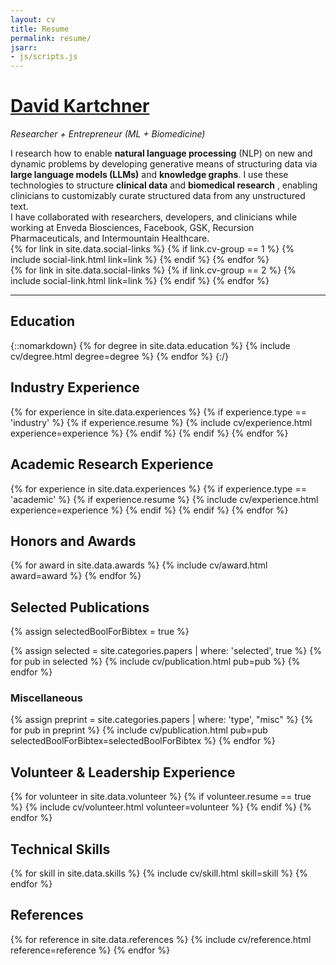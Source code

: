 ```yaml
---
layout: cv
title: Resume
permalink: resume/
jsarr:
- js/scripts.js
---
```


<h1 id="cv-title"><a href="{{ site.url }}">David Kartchner</a></h1>

<p id="cv-subtitle"><i>Researcher + Entrepreneur (<span class="cv-ai">ML</span> + <span class="cv-vis">Biomedicine</span>)</i></p>

<!-- <div id="cv-toc">
<ul class="cv-description">
	<li>Education</li>
	<li>Industry Experience</li>
	<li>Academic Research</li>
	<li>Honors and Awards</li>
	<li>Publications</li>
	<li>Talks</li>
	<li>Press</li>
	<li>Teaching</li>
	<li>Mentoring</li>
	<li>Grants and Funding</li>
	<li>Service</li>
	<li>References</li>
</ul>
</div> -->

<div>
I research how to enable <b><span class="cv-ai">natural language processing</span></b> (NLP) on new and dynamic problems by developing generative means of structuring data via  <b><span class="cv-ai">large language models (LLMs)</span></b> and <b><span class="cv-ai">knowledge graphs</span></b>.  I use these technologies to structure <b><span class="cv-vis">clinical data</span></b>  and <b><span class="cv-vis">biomedical research</span></b> , enabling clinicians to customizably curate structured data from any unstructured text.

<!-- I apply these technologies to  <b><span class="cv-vis">healthcare</span></b> and <b><span class="cv-vis">biomedicine</span></b> to enable clinical researchers to better understand disease etiology by . -->
</div>

<div class="cv-spacer"></div>

<div>
I have collaborated with researchers, developers, and clinicians while working at Enveda Biosciences, Facebook, GSK, Recursion Pharmaceuticals, and Intermountain Healthcare.
</div>

<!-- <div class="cv-spacer"></div>

<div>
My research is supported by a NASA Space Technology Research Fellowship.
</div> -->

<div class="cv-spacer"></div>

<div class="cv-image-links-wrapper">
	<div class="cv-image-links">
		{% for link in site.data.social-links %}
			{% if link.cv-group == 1 %}
				{% include social-link.html link=link %}
			{% endif %}
		{% endfor %}
	</div>
	<div class="cv-image-links">
		{% for link in site.data.social-links %}
			{% if link.cv-group == 2 %}
				{% include social-link.html link=link %}
			{% endif %}
		{% endfor %}
	</div>
</div>

***

## Education

{::nomarkdown}
{% for degree in site.data.education %}
{% include cv/degree.html degree=degree %}
{% endfor %}
{:/}

## Industry Experience

{% for experience in site.data.experiences %}
{% if experience.type == 'industry' %}
{% if experience.resume %}
{% include cv/experience.html experience=experience %}
{% endif %}
{% endif %}
{% endfor %}

## Academic Research Experience

{% for experience in site.data.experiences %}
{% if experience.type == 'academic' %}
{% if experience.resume %}
{% include cv/experience.html experience=experience %}
{% endif %}
{% endif %}
{% endfor %}

## Honors and Awards

{% for award in site.data.awards %}
{% include cv/award.html award=award %}
{% endfor %}

## Selected Publications

{% assign selectedBoolForBibtex = true %}

{% assign selected = site.categories.papers | where: 'selected', true %}
{% for pub in selected %}
{% include cv/publication.html pub=pub %}
{% endfor %}
<!-- 
### All Publications

{% assign selectedBoolForBibtex = false %}

### Journal

{% assign journal = site.categories.papers | where: 'type', "journal" %}
{% for pub in journal %}
{% include cv/publication.html pub=pub selectedBoolForBibtex=selectedBoolForBibtex %}
{% endfor %}

### Conference

{% assign conference = site.categories.papers | where: 'type', "conference" %}
{% for pub in conference %}
{% include cv/publication.html pub=pub selectedBoolForBibtex=selectedBoolForBibtex %}
{% endfor %}

### Workshop

{% assign workshop = site.categories.papers | where: 'type', "workshop" %}
{% for pub in workshop %}
{% include cv/publication.html pub=pub selectedBoolForBibtex=selectedBoolForBibtex %}
{% endfor %}

### Poster

{% assign poster = site.categories.papers | where: 'type', "poster" %}
{% for pub in poster %}
{% include cv/publication.html pub=pub selectedBoolForBibtex=selectedBoolForBibtex %}
{% endfor %}

<!-- ### Demo

{% assign demo = site.categories.papers | where: 'type', "demo" %}
{% for pub in demo %}
{% include cv/publication.html pub=pub selectedBoolForBibtex=selectedBoolForBibtex %}
{% endfor %} -->

### Miscellaneous

{% assign preprint = site.categories.papers | where: 'type', "misc" %}
{% for pub in preprint %}
{% include cv/publication.html pub=pub selectedBoolForBibtex=selectedBoolForBibtex %}
{% endfor %}




<!-- 
## Talks

{% assign talktitles = site.data.talks | group_by:"title" %}
{% for title in talktitles %}
{% include cv/talk.html talk=title %}
{% endfor %}

## Press

{% for press in site.data.press %}
{% include cv/press.html press=press %}
{% endfor %}

## Teaching

{% for teach in site.data.teaching %}
{% include cv/teaching.html teach=teach %}
{% endfor %}

## Mentoring

{::nomarkdown}
{% for mentee in site.data.mentoring %}
{% include cv/mentee.html mentee=mentee %}
{% endfor %}
{:/} -->


## Volunteer & Leadership Experience

<!-- <div class="cv-service-title"><b>Community Outreach</b></div> -->
{% for volunteer in site.data.volunteer %}
{% if volunteer.resume == true %}
{% include cv/volunteer.html volunteer=volunteer %}
{% endif %}
{% endfor %}    

<!-- <div class="cv-service-title"><b>Organizer</b></div>
{% for venue in site.data.organizer %}
{% include cv/venue.html venue=venue %}
{% endfor %}

<div class="cv-service-title"><b>Program Commitee</b></div>
{% for venue in site.data.pc %}
{% include cv/venue.html venue=venue %}
{% endfor %} -->

<!-- <div class="cv-service-title"><b>Reviewer</b></div>
{% for venue in site.data.reviewer %}
{% include cv/venue.html venue=venue %}
{% endfor %}  -->

<!-- <div class="cv-service-title"><b>Institutional</b></div>
{% for institution in site.data.institutional %}
{% include cv/institutional.html institution=institution %}
{% endfor %}

<div class="cv-service-title"><b>Member</b></div>
{% for member in site.data.memberships %}
{% include cv/member.html member=member %}
{% endfor %} -->


## Technical Skills

{% for skill in site.data.skills %}
{% include cv/skill.html skill=skill %}
{% endfor %}

<!-- ## Design

{% for design in site.data.designs %}
{% include cv/design.html design=design %}
{% endfor %} -->

## References

{% for reference in site.data.references %}
{% include cv/reference.html reference=reference %}
{% endfor %}

<!-- 
## Contact

David Kartchner 
`david.kartchner@gatech.edu`  
CODA Tech Square  
Georgia Tech  
756 W Peachtree St NW  
Atlanta, GA 30308
<span style="background: linear-gradient(0deg, #34495e, #3498db); -webkit-background-clip: text; -webkit-text-fill-color: transparent; display: block">
—  
USA  
Earth  
Solar System  
Milky Way  
Local Group  
Universe  
</span> -->


[cv]: /cv.pdf "My CV."

[pathology-dynamics]: https://sites.gatech.edu/cassie-mitchell-lab/ "Pathology Dynamics Lab"
[gt]: http://gatech.edu "Georgia Tech"
[cse]: http://cse.gatech.edu "GT Computational Science and Engineering"
[coc]: http://www.cc.gatech.edu "GT College of Computing"

[david]: http://davidkartchner.com "David Kartchner"

[github]: https:/www.github.com/davidkartchner "github.com/davidkartchner"

